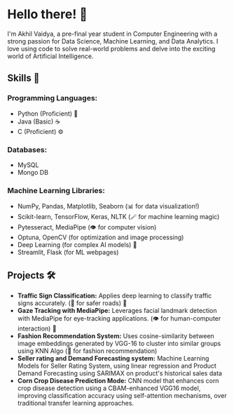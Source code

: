 # Hello there! 👋

I'm Akhil Vaidya, a pre-final year student in Computer Engineering with a strong passion for Data Science, Machine Learning, and Data Analytics. I love using code to solve real-world problems and delve into the exciting world of Artificial Intelligence.

## Skills 🚀

### Programming Languages:
- Python (Proficient) 🐍
- Java (Basic) ☕
- C (Proficient) ⚙️

### Databases:
- MySQL
- Mongo DB

### Machine Learning Libraries:
- NumPy, Pandas, Matplotlib, Seaborn (📊 for data visualization!)
- Scikit-learn, TensorFlow, Keras, NLTK (🪄 for machine learning magic)
- Pytesseract, MediaPipe (👁️ for computer vision)
- Optuna, OpenCV (️for optimization and image processing)
- Deep Learning (for complex AI models) 🧠
- Streamlit, Flask (for ML webpages)

## Projects 🛠️

- **Traffic Sign Classification:** Applies deep learning to classify traffic signs accurately. (🚦 for safer roads) 🚗
- **Gaze Tracking with MediaPipe:** Leverages facial landmark detection with MediaPipe for eye-tracking applications. (👁️ for human-computer interaction) 👀
- **Fashion Recommendation System:** Uses cosine-similarity between image embeddings generated by VGG-16 to cluster into similar groups using KNN Algo (👕 for fashion recommendation)
- **Seller rating and Demand Forecasting system:** Machine Learning Models for Seller Rating System, using linear regression and Product Demand Forecasting using SARIMAX on product's historical sales data
- **Corn Crop Disease Prediction Mode:** CNN model that enhances corn crop disease detection using a CBAM-enhanced VGG16 model, improving classification accuracy using self-attention mechanisms, over traditional transfer learning approaches.
